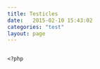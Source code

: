 ```yaml
---
title: Testicles
date:   2015-02-10 15:43:02
categories: "test"
layout: page
---
```



```

<?php



```
